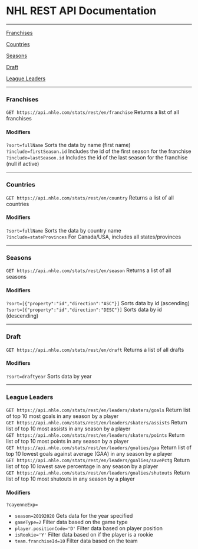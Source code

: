 
# NHL REST API Documentation
---

[Franchises](#franchises)

[Countries](#countries)

[Seasons](#seasons)

[Draft](#draft)

[League Leaders](#leaders)

---
### <a name="franchises"></a>Franchises
`GET https://api.nhle.com/stats/rest/en/franchise` Returns a list of all franchises  
#### Modifiers
`?sort=fullName` Sorts the data by name (first name)  
`?include=firstSeason.id` Includes the id of the first season for the franchise  
`?include=lastSeason.id` Includes the id of the last season for the franchise (null if active)  

---
### <a name="countries"></a>Countries
`GET https://api.nhle.com/stats/rest/en/country` Returns a list of all countries  
#### Modifiers
`?sort=fullName` Sorts the data by country name  
`?include=stateProvinces` For Canada/USA, includes all states/provinces  

---
### <a name="seasons"></a>Seasons
`GET https://api.nhle.com/stats/rest/en/season` Returns a list of all seasons  
#### Modifiers
`?sort=[{"property":"id","direction":"ASC"}]` Sorts data by id (ascending)  
`?sort=[{"property":"id","direction":"DESC"}]` Sorts data by id (descending)  

---
### <a name="draft"></a>Draft
`GET https://api.nhle.com/stats/rest/en/draft` Returns a list of all drafts   
#### Modifiers
`?sort=draftyear` Sorts data by year   

---
### <a name="leaders"></a>League Leaders
`GET https://api.nhle.com/stats/rest/en/leaders/skaters/goals` Return list of top 10 most goals in any season by a player  
`GET https://api.nhle.com/stats/rest/en/leaders/skaters/assists` Return list of top 10 most assists in any season by a player  
`GET https://api.nhle.com/stats/rest/en/leaders/skaters/points`  Return list of top 10 most points in any season by a player  
`GET https://api.nhle.com/stats/rest/en/leaders/goalies/gaa` Return list of top 10 lowest goals against average (GAA) in any season by a player  
`GET https://api.nhle.com/stats/rest/en/leaders/goalies/savePctg` Return list of top 10 lowest save percentage in any season by a player  
`GET https://api.nhle.com/stats/rest/en/leaders/goalies/shutouts` Return list of top 10 most shutouts in any season by a player  

#### Modifiers
`?cayenneExp=`   
- `season=20192020` Gets data for the year specified  
- `gameType=2` Filter data based on the game type   
- `player.positionCode='D'` Filter data based on player position  
- `isRookie='Y'` Filter data based on if the player is a rookie  
- `team.franchiseId=10` Filter data based on the team  

